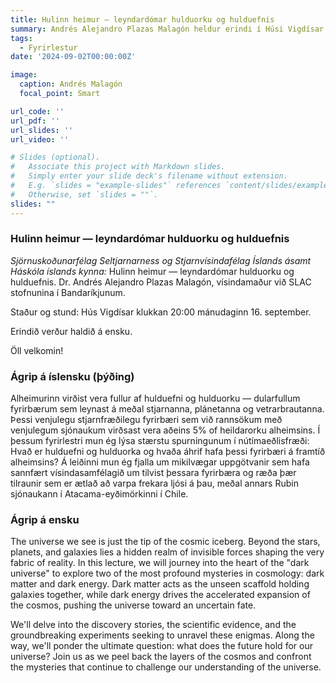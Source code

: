```yaml
---
title: Hulinn heimur — leyndardómar hulduorku og hulduefnis
summary: Andrés Alejandro Plazas Malagón heldur erindi í Húsi Vigdísar 16. september klukkan 20:00
tags:
  - Fyrirlestur
date: '2024-09-02T00:00:00Z'

image:
  caption: Andrés Malagón
  focal_point: Smart

url_code: ''
url_pdf: ''
url_slides: ''
url_video: ''

# Slides (optional).
#   Associate this project with Markdown slides.
#   Simply enter your slide deck's filename without extension.
#   E.g. `slides = "example-slides"` references `content/slides/example-slides.md`.
#   Otherwise, set `slides = ""`.
slides: ""
---
```


### Hulinn heimur — leyndardómar hulduorku og hulduefnis

_Sjörnuskoðunarfélag Seltjarnarness og Stjarnvísindafélag Íslands ásamt Háskóla íslands kynna:_
Hulinn heimur — leyndardómar hulduorku og hulduefnis. Dr. Andrés Alejandro Plazas Malagón, vísindamaður við SLAC stofnunina í Bandaríkjunum. 

Staður og stund: Hús Vigdísar klukkan 20:00 mánudaginn 16. september.

Erindið verður haldið á ensku.

Öll velkomin!

### Ágrip á íslensku (þýðing)

Alheimurinn virðist vera fullur af hulduefni og hulduorku — dularfullum fyrirbærum sem leynast á meðal stjarnanna, plánetanna og vetrarbrautanna. Þessi venjulegu stjarnfræðilegu fyrirbæri sem við rannsökum með venjulegum sjónaukum virðsast vera aðeins 5% of heildarorku alheimsins. Í þessum fyrirlestri mun ég lýsa stærstu spurningunum í nútímaeðlisfræði: Hvað er hulduefni og hulduorka og hvaða áhrif hafa þessi fyrirbæri á framtíð alheimsins? Á leiðinni mun ég fjalla um mikilvægar uppgötvanir sem hafa sannfært vísindasamfélagið um tilvist þessara fyrirbæra og ræða þær tilraunir sem er ætlað að varpa frekara ljósi á þau, meðal annars Rubin sjónaukann í Atacama-eyðimörkinni í Chile.

### Ágrip á ensku

The universe we see is just the tip of the cosmic iceberg. Beyond the stars, planets, and galaxies lies a hidden realm of invisible forces shaping the very fabric of reality. In this lecture, we will journey into the heart of the "dark universe" to explore two of the most profound mysteries in cosmology: dark matter and dark energy. Dark matter acts as the unseen scaffold holding galaxies together, while dark energy drives the accelerated expansion of the cosmos, pushing the universe toward an uncertain fate.

We'll delve into the discovery stories, the scientific evidence, and the groundbreaking experiments seeking to unravel these enigmas. Along the way, we'll ponder the ultimate question: what does the future hold for our universe? Join us as we peel back the layers of the cosmos and confront the mysteries that continue to challenge our understanding of the universe. 